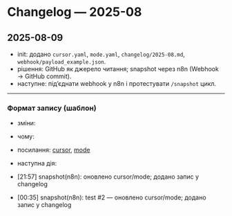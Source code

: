 # Changelog — 2025-08

## 2025-08-09
- init: додано `cursor.yaml`, `mode.yaml`, `changelog/2025-08.md`, `webhook/payload_example.json`.
- рішення: GitHub як джерело читання; snapshot через n8n (Webhook → GitHub commit).
- наступне: під’єднати webhook у n8n і протестувати `/snapshot` цикл.

---

### Формат запису (шаблон)
- зміни:
- чому:
- посилання: [cursor](/cursor.yaml), [mode](/mode.yaml)
- наступна дія:

- [21:57] snapshot(n8n): оновлено cursor/mode; додано запис у changelog

- [00:35] snapshot(n8n): test #2 — оновлено cursor/mode; додано запис у changelog
